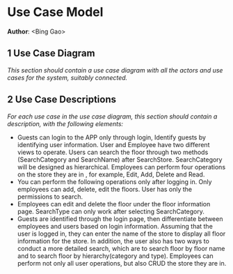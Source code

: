 # Use Case Model

**Author**: \<Bing Gao\>

## 1 Use Case Diagram

*This section should contain a use case diagram with all the actors and use cases for the system, suitably connected.*


## 2 Use Case Descriptions

*For each use case in the use case diagram, this section should contain a description, with the following elements:*

- Guests can login to the APP only through login, Identify guests by identifying user information. User and Employee have two different views to operate. Users can search the floor through two methods (SearchCategory and SearchName) after SearchStore. SearchCategory will be designed as hierarchical. Employees can perform four operations on the store they are in , for example, Edit, Add, Delete and Read.
- You can perform the following operations only after logging in. Only employees can add, delete, edit the floors. User has only the permissions to search.
- Employees can edit and delete the floor under the floor information page. SearchType can only work after selecting SearchCategory.
- Guests are identified through the login page, then differentiate between employees and users based on login information. Assuming that the user is logged in, they can enter the name of the store to display all floor information for the store. In addition, the user also has two ways to conduct a more detailed search, which are to search floor by floor name and to search floor by hierarchy(category and type). Employees can perform not only all user operations, but also CRUD the store they are in.  